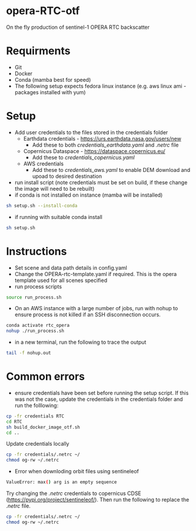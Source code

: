 # opera-RTC-otf
On the fly production of sentinel-1 OPERA RTC backscatter

# Requirments
- Git
- Docker
- Conda (mamba best for speed)
- The following setup expects fedora linux instance (e.g. aws linux ami - packages installed with yum)

# Setup
- Add user credentials to the files stored in the credentials folder
    - Earthdata credentials - https://urs.earthdata.nasa.gov/users/new
        - Add these to both *credentials_earthdata.yaml* and *.netrc* file
    - Copernicus Dataspace - https://dataspace.copernicus.eu/
        - Add these to *credentials_copernicus.yaml*
    - AWS credentials 
        - Add these to *credentials_aws.yaml* to enable DEM download and upoad to desired destination 
- run install script (note credentials must be set on build, if these change the image will need to be rebuilt)
- if conda is not installed on instance (mamba will be installed)
```bash
sh setup.sh --install-conda
```
- if running with suitable conda install
```bash
sh setup.sh 
```


# Instructions
- Set scene and data path details in config.yaml
- Change the OPERA-rtc-template.yaml if required. This is the opera template used for all scenes specified
- run process scripts
```bash
source run_process.sh
```
- On an AWS instance with a large number of jobs, run with nohup to ensure process is not killed if an SSH disconnection occurs.
```bash
conda activate rtc_opera
nohup ./run_process.sh
```
- in a new terminal, run the following to trace the output
```bash
tail -f nohup.out
```

# Common errors
- ensure credentials have been set before running the setup script. If this was not the case, update the credentials in the credentials folder and run the folllowing:
```bash
cp -fr credentials RTC
cd RTC
sh build_docker_image_otf.sh
cd ..
```
Update credentials locally
```bash
cp -fr credentials/.netrc ~/
chmod og-rw ~/.netrc
```
- Error when downloding orbit files using sentineleof
```bash
ValueError: max() arg is an empty sequence
```
Try changing the *.netrc* credentials to copernicus CDSE (https://pypi.org/project/sentineleof/). Then run the following to replace the *.netrc* file.
```bash
cp -fr credentials/.netrc ~/
chmod og-rw ~/.netrc
```

